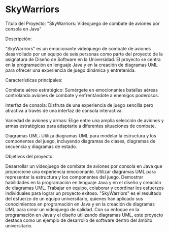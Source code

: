 # SkyWarriors
Título del Proyecto: "SkyWarriors: Videojuego de combate de aviones por consola en Java"

Descripción:

"SkyWarriors" es un emocionante videojuego de combate de aviones desarrollado por un equipo de seis personas como parte del proyecto de la asignatura de Diseño de Software en la Universidad. El proyecto se centra en la programación en lenguaje Java y en la creación de diagramas UML para ofrecer una experiencia de juego dinámica y entretenida.

Características principales:

Combate aéreo estratégico: Sumérgete en emocionantes batallas aéreas controlando aviones de combate y enfrentándote a enemigos poderosos.

Interfaz de consola: Disfruta de una experiencia de juego sencilla pero atractiva a través de una interfaz de consola interactiva.

Variedad de aviones y armas: Elige entre una amplia selección de aviones y armas estratégicas para adaptarte a diferentes situaciones de combate.

Diagramas UML: Utiliza diagramas UML para modelar la estructura y los componentes del juego, incluyendo diagramas de clases, diagramas de secuencia y diagramas de estado.

Objetivos del proyecto:

Desarrollar un videojuego de combate de aviones por consola en Java que proporcione una experiencia emocionante.
Utilizar diagramas UML para representar la estructura y los componentes del juego.
Demostrar habilidades en la programación en lenguaje Java y en el diseño y creación de diagramas UML.
Trabajar en equipo, colaborar y coordinar los esfuerzos individuales para lograr un proyecto exitoso.
"SkyWarriors" es el resultado del esfuerzo de un equipo universitario, quienes han aplicado sus conocimientos en programación en Java y en la creación de diagramas UML para crear un videojuego de calidad. Con su enfoque en la programación en Java y el diseño utilizando diagramas UML, este proyecto destaca como un ejemplo de desarrollo de software dentro del ámbito universitario.

